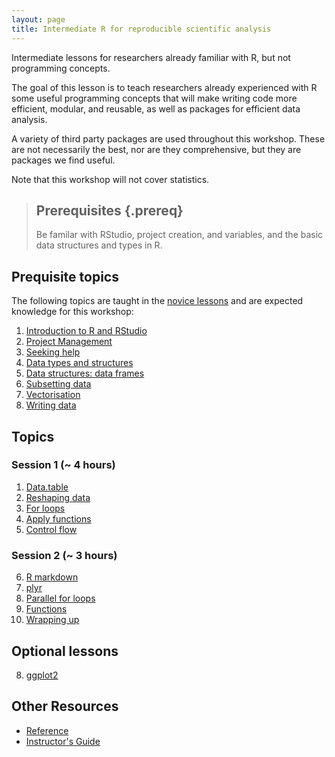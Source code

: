 ```yaml
---
layout: page
title: Intermediate R for reproducible scientific analysis
---
```


Intermediate lessons for researchers already familiar with R, but not programming concepts.

The goal of this lesson is to teach researchers already experienced with R 
some useful programming concepts that will make writing code more efficient,
modular, and reusable, as well as packages for efficient data analysis.

A variety of third party packages are used throughout this workshop. These
are not necessarily the best, nor are they comprehensive, but they are 
packages we find useful.

Note that this workshop will not cover statistics.

> ## Prerequisites {.prereq}
>
> Be familar with RStudio, project creation, and variables, and 
> the basic data structures and types in R.
>

## Prequisite topics

The following topics are taught in the 
[novice lessons](http://swcarpentry.github.io/r-novice-gapminder)
and are expected knowledge for this workshop:

1.  [Introduction to R and RStudio](01-rstudio-intro.html)
2.  [Project Management](02-project-intro.html)
3.  [Seeking help](03-seeking-help.html)
4.  [Data types and structures](04-data-structures-part1.html)
5.  [Data structures: data frames](05-data-structures-part2.html)
6.  [Subsetting data](06-data-subsetting.html)
7.  [Vectorisation](09-vectorisation.html)
8.  [Writing data](11-writing-data.html)

## Topics

### Session 1 (~ 4 hours)

1.  [Data.table](14-data-table.html)
2.  [Reshaping data](15-reshape2.html)
3.  [For loops](16-for.html)
4.  [Apply functions](17-apply.html)
5.  [Control flow](10-control-flow.html)

### Session 2 (~ 3 hours)

6.  [R markdown](18-r-markdown.html)
7.  [plyr](12-plyr.html)
8.  [Parallel for loops](19-foreach.html)
9.  [Functions](07-functions.html)
10. [Wrapping up](13-wrap-up.html)

## Optional lessons

8.  [ggplot2](08-plot-ggplot2.html)

## Other Resources

*   [Reference](reference.html)
*   [Instructor's Guide](instructors.html)
